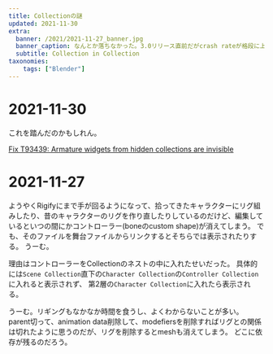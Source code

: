 ```yaml
---
title: Collectionの謎
updated: 2021-11-30
extra:
  banner: /2021/2021-11-27_banner.jpg
  banner_caption: なんとか落ちなかった。3.0リリース直前だがcrash rateが格段に上がった。
  subtitle: Collection in Collection
taxonomies:
    tags: ["Blender"]
---
```

# 2021-11-30

これを踏んだのかもしれん。

[Fix T93439: Armature widgets from hidden collections are invisible](https://developer.blender.org/rBaa7051c8f21a6b7e2b413b40317502e69764fa05)

# 2021-11-27

ようやくRigifyにまで手が回るようになって、拾ってきたキャラクターにリグ組みしたり、昔のキャラクターのリグを作り直したりしているのだけど、編集しているといつの間にかコントローラー(boneのcustom shape)が消えてしまう。
でも、そのファイルを舞台ファイルからリンクするとそちらでは表示されたりする。
うーむ。

理由はコントローラーをCollectionのネストの中に入れたせいだった。
具体的には`Scene Collection`直下の`Character Collection`の`Controller Collection`に入れると表示されず、
第2層の`Character Collection`に入れたら表示される。

うーむ。リギングもなかなか時間を食うし、よくわからないことが多い。
parent切って、animation data削除して、modefiersを削除すればリグとの関係は切れたように思うのだが、リグを削除するとmeshも消えてしまう。
どこに依存が残るのだろう。


